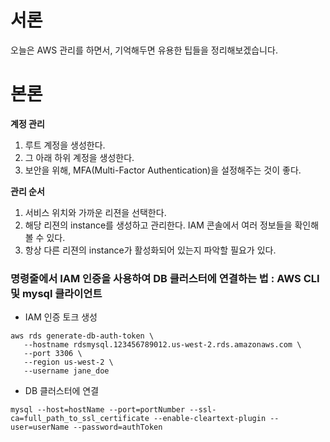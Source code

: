 # 서론

오늘은 AWS 관리를 하면서, 기억해두면 유용한 팁들을 정리해보겠습니다.

# 본론

**계정 관리**

1. 루트 계정을 생성한다.
2. 그 아래 하위 계정을 생성한다.
3. 보안을 위해, MFA(Multi-Factor Authentication)을 설정해주는 것이 좋다.

**관리 순서**

1. 서비스 위치와 가까운 리젼을 선택한다.
2. 해당 리젼의 instance를 생성하고 관리한다. IAM 콘솔에서 여러 정보들을 확인해볼 수 있다.
3. 항상 다른 리젼의 instance가 활성화되어 있는지 파악할 필요가 있다.

### 명령줄에서 IAM 인증을 사용하여 DB 클러스터에 연결하는 법 : AWS CLI 및 mysql 클라이언트

- IAM 인증 토크 생성

```
aws rds generate-db-auth-token \
   --hostname rdsmysql.123456789012.us-west-2.rds.amazonaws.com \
   --port 3306 \
   --region us-west-2 \
   --username jane_doe
```

- DB 클러스터에 연결

```
mysql --host=hostName --port=portNumber --ssl-ca=full_path_to_ssl_certificate --enable-cleartext-plugin --user=userName --password=authToken
```
